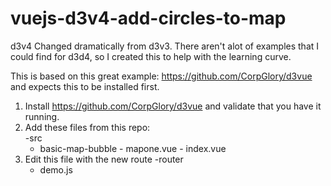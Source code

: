 # vuejs-d3v4-add-circles-to-map
d3v4 Changed dramatically from d3v3.   There aren't alot of examples that I could find for d3d4, so I created this to help
with the learning curve.

This is based on this great example: https://github.com/CorpGlory/d3vue  and expects this to be installed first. 

1) Install  https://github.com/CorpGlory/d3vue and validate that you have it running.
2) Add these files from this repo:   
  -src
    - basic-map-bubble
          - mapone.vue
          - index.vue
3) Edit this file with the new route
   -router
    - demo.js
    
    
    
